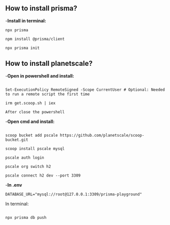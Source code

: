 ## How to install prisma?
-**Install in terminal:**
```
npx prisma

npm install @prisma/client

npx prisma init

``` 

## How to install planetscale?

-**Open in powershell and install:**

```

Set-ExecutionPolicy RemoteSigned -Scope CurrentUser # Optional: Needed to run a remote script the first time

irm get.scoop.sh | iex

After close the powershell

```

-**Open cmd and install:**

```

scoop bucket add pscale https://github.com/planetscale/scoop-bucket.git

scoop install pscale mysql

pscale auth login

pscale org switch h2

pscale connect h2 dev --port 3309

```

-**In .env** 

```
DATABASE_URL="mysql://root@127.0.0.1:3309/prisma-playground"

```

In terminal:

```

npx prisma db push

```







